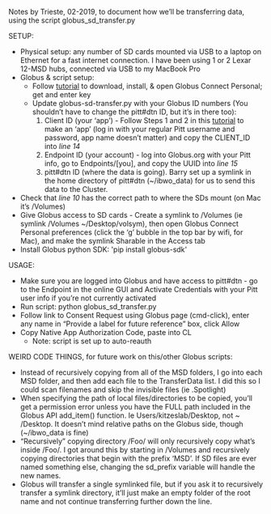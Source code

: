 
Notes by Trieste, 02-2019, to document how we’ll be transferring data, using the script globus_sd_transfer.py

SETUP:
* Physical setup: any number of SD cards mounted via USB to a laptop on Ethernet for a fast internet connection. I have been using 1 or 2 Lexar 12-MSD hubs, connected via USB to my MacBook Pro
* Globus & script setup:
    * Follow [tutorial](https://docs.globus.org/how-to/globus-connect-personal-mac/ "Title") to download, install, & open Globus Connect Personal; get and enter key
    * Update globus-sd-transfer.py with your Globus ID numbers (You shouldn’t have to change the pitt#dtn ID, but it’s in there too):
        1. Client ID (your ‘app’) - Follow Steps 1 and 2 in this [tutorial](https://globus-sdk-python.readthedocs.io/en/stable/tutorial/ "blah") to make an ‘app’ (log in with your regular Pitt username and password, app name doesn’t matter) and copy the CLIENT_ID into _line 14_
        2. Endpoint ID (your account) - log into Globus.org with your Pitt info, go to Endpoints/[you], and copy the UUID into _line 15_
        3. pitt#dtn ID (where the data is going). Barry set up a symlink in the home directory of pitt#dtn (~/ibwo_data) for us to send this data to the Cluster.
* Check that _line 10_ has the correct path to where the SDs mount (on Mac it’s /Volumes)
* Give Globus access to SD cards - Create a symlink to /Volumes (ie symlink /Volumes ~/Desktop/volsym), then open Globus Connect Personal preferences (click the ‘g’ bubble in the top bar by wifi, for Mac), and make the symlink Sharable in the Access tab
* Install Globus python SDK: 'pip install globus-sdk'

USAGE:
* Make sure you are logged into Globus and have access to pitt#dtn - go to the Endpoint in the online GUI and Activate Credentials with your Pitt user info if you’re not currently activated
* Run script: python globus_sd_transfer.py
* Follow link to Consent Request using Globus page (cmd-click), enter any name in “Provide a label for future reference” box, click Allow
* Copy Native App Authorization Code, paste into CL
    * Note: script is set up to auto-reauth

WEIRD CODE THINGS, for future work on this/other Globus scripts:
* Instead of recursively copying from all of the MSD folders, I go into each MSD folder, and then add each file to the TransferData list. I did this so I could scan filenames and skip the invisible files (ie .Spotlight)
* When specifying the path of local files/directories to be copied, you’ll get a permission error unless you have the FULL path included in the Globus API add_item() function. Ie Users/kitzeslab/Desktop, not \~ /Desktop. It doesn’t mind relative paths on the Globus side, though (\~/ibwo_data is fine)
* “Recursively” copying directory /Foo/ will only recursively copy what’s inside /Foo/. I got around this by starting in /Volumes and recursively copying directories that begin with the prefix ‘MSD’. If SD files are ever named something else, changing the sd_prefix variable will handle the new names.
* Globus will transfer a single symlinked file, but if you ask it to recursively transfer a symlink directory, it’ll just make an empty folder of the root name and not continue transferring further down the line.

